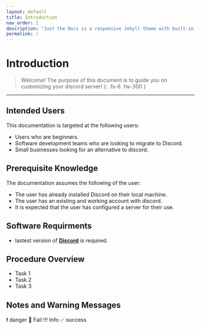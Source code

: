 ```yaml
---
layout: default
title: Introduction
nav_order: 1
description: "Just the Docs is a responsive Jekyll theme with built-in search that is easily customizable and hosted on GitHub Pages."
permalink: /
---
```


# Introduction

> Welcome! The purpose of this document is to guide you on customizing your discord server!
{: .fs-6 .fw-300 }
---

## Intended Users
This documentation is targeted at the following users:
* Users who are beginners.
* Software development teams who are looking to migrate to Discord.
* Small businesses looking for an alternative to discord.


## Prerequisite Knowledge
The documentation assumes the following of the user:
* The user has already installed Discord on their local machine.
* The user has an existing and working account with discord.
* It is expected that the user has configured a server for their use.

## Software Requirments
* lastest version of [**Discord**](https://discord.com/download) is required.

## Procedure Overview
* Task 1
* Task 2
* Task 3

## Notes and Warning Messages

:heavy_exclamation_mark: danger 
:no_entry_sign: Fail
!!! Info
:white_check_mark: success
